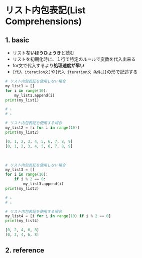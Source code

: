 # リスト内包表記(List Comprehensions)

## 1. basic
- リスト**ないほうひょうき**と読む
- リストを初期化時に、１行で特定のルールで変数を代入出来る
- for文で代入するより**処理速度が早い**
- `[代入 iteration文]`や`[代入 iteration文 条件式]`の形で記述する


```python title="python ソースコード"  hl_lines="2-4 12"
# リスト内包表記を使用しない場合
my_list1 = []
for i in range(10):
    my_list1.append(i)
print(my_list1)

# ↓
# ↓

# リスト内包表記を使用する場合
my_list2 = [i for i in range(10)]
print(my_list2)
```

```python  title="python 出力結果"
[0, 1, 2, 3, 4, 5, 6, 7, 8, 9]
[0, 1, 2, 3, 4, 5, 6, 7, 8, 9]
```

<br>

```python title="python ソースコード"  hl_lines="1-4 12ß"
# リスト内包表記を使用しない場合
my_list3 = []
for i in range(10):
    if i % 2 == 0:
        my_list3.append(i)
print(my_list3)

# ↓
# ↓

# リスト内包表記を使用する場合
my_list4 = [i for i in range(10) if i % 2 == 0]
print(my_list4)
```

```python  title="python 出力結果"
[0, 2, 4, 6, 8]
[0, 2, 4, 6, 8]
```

## 2. reference
